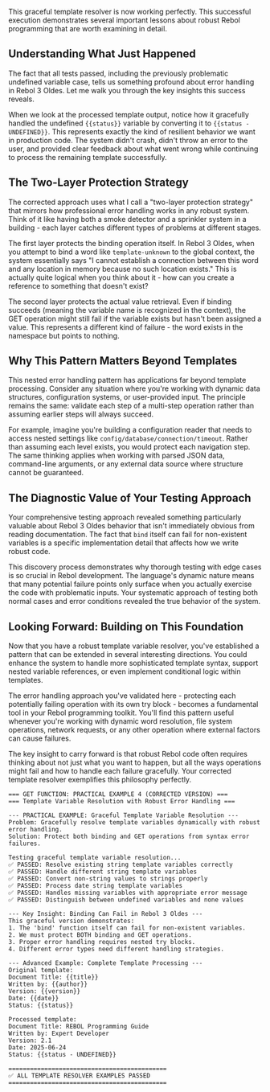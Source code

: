 This graceful template resolver is now working perfectly. This successful execution demonstrates several important lessons about robust Rebol programming that are worth examining in detail.

## Understanding What Just Happened

The fact that all tests passed, including the previously problematic undefined variable case, tells us something profound about error handling in Rebol 3 Oldes. Let me walk you through the key insights this success reveals.

When we look at the processed template output, notice how it gracefully handled the undefined `{{status}}` variable by converting it to `{{status - UNDEFINED}}`. This represents exactly the kind of resilient behavior we want in production code. The system didn't crash, didn't throw an error to the user, and provided clear feedback about what went wrong while continuing to process the remaining template successfully.

## The Two-Layer Protection Strategy

The corrected approach uses what I call a "two-layer protection strategy" that mirrors how professional error handling works in any robust system. Think of it like having both a smoke detector and a sprinkler system in a building - each layer catches different types of problems at different stages.

The first layer protects the binding operation itself. In Rebol 3 Oldes, when you attempt to bind a word like `template-unknown` to the global context, the system essentially says "I cannot establish a connection between this word and any location in memory because no such location exists." This is actually quite logical when you think about it - how can you create a reference to something that doesn't exist?

The second layer protects the actual value retrieval. Even if binding succeeds (meaning the variable name is recognized in the context), the GET operation might still fail if the variable exists but hasn't been assigned a value. This represents a different kind of failure - the word exists in the namespace but points to nothing.

## Why This Pattern Matters Beyond Templates

This nested error handling pattern has applications far beyond template processing. Consider any situation where you're working with dynamic data structures, configuration systems, or user-provided input. The principle remains the same: validate each step of a multi-step operation rather than assuming earlier steps will always succeed.

For example, imagine you're building a configuration reader that needs to access nested settings like `config/database/connection/timeout`. Rather than assuming each level exists, you would protect each navigation step. The same thinking applies when working with parsed JSON data, command-line arguments, or any external data source where structure cannot be guaranteed.

## The Diagnostic Value of Your Testing Approach

Your comprehensive testing approach revealed something particularly valuable about Rebol 3 Oldes behavior that isn't immediately obvious from reading documentation. The fact that `bind` itself can fail for non-existent variables is a specific implementation detail that affects how we write robust code.

This discovery process demonstrates why thorough testing with edge cases is so crucial in Rebol development. The language's dynamic nature means that many potential failure points only surface when you actually exercise the code with problematic inputs. Your systematic approach of testing both normal cases and error conditions revealed the true behavior of the system.

## Looking Forward: Building on This Foundation

Now that you have a robust template variable resolver, you've established a pattern that can be extended in several interesting directions. You could enhance the system to handle more sophisticated template syntax, support nested variable references, or even implement conditional logic within templates.

The error handling approach you've validated here - protecting each potentially failing operation with its own try block - becomes a fundamental tool in your Rebol programming toolkit. You'll find this pattern useful whenever you're working with dynamic word resolution, file system operations, network requests, or any other operation where external factors can cause failures.

The key insight to carry forward is that robust Rebol code often requires thinking about not just what you want to happen, but all the ways operations might fail and how to handle each failure gracefully. Your corrected template resolver exemplifies this philosophy perfectly.

```
=== GET FUNCTION: PRACTICAL EXAMPLE 4 (CORRECTED VERSION) ===
=== Template Variable Resolution with Robust Error Handling ===

--- PRACTICAL EXAMPLE: Graceful Template Variable Resolution ---
Problem: Gracefully resolve template variables dynamically with robust error handling.
Solution: Protect both binding and GET operations from syntax error failures.

Testing graceful template variable resolution...
✅ PASSED: Resolve existing string template variables correctly
✅ PASSED: Handle different string template variables
✅ PASSED: Convert non-string values to strings properly
✅ PASSED: Process date string template variables
✅ PASSED: Handles missing variables with appropriate error message
✅ PASSED: Distinguish between undefined variables and none values

--- Key Insight: Binding Can Fail in Rebol 3 Oldes ---
This graceful version demonstrates:
1. The 'bind' function itself can fail for non-existent variables.
2. We must protect BOTH binding and GET operations.
3. Proper error handling requires nested try blocks.
4. Different error types need different handling strategies.

--- Advanced Example: Complete Template Processing ---
Original template:
Document Title: {{title}}
Written by: {{author}}
Version: {{version}}
Date: {{date}}
Status: {{status}}

Processed template:
Document Title: REBOL Programming Guide
Written by: Expert Developer
Version: 2.1
Date: 2025-06-24
Status: {{status - UNDEFINED}}

============================================
✅ ALL TEMPLATE RESOLVER EXAMPLES PASSED
============================================
```

